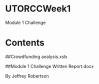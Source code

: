 # UTORCCWeek1
Module 1 Challenge

# Contents
##Crowdfunding analysis.xslx

##Module 1 Challenge Written Report.docx

By Jeffrey Robertson
